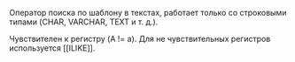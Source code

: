 Оператор поиска по шаблону в текстах, работает только со строковыми типами (CHAR, VARCHAR, TEXT и т. д.).

Чувствителен к регистру (A != a). Для не чувствительных регистров используется [[ILIKE]].